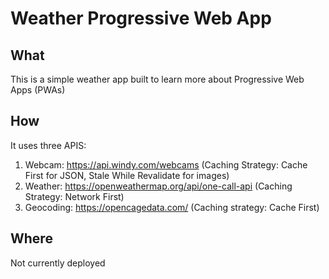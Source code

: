 # Weather Progressive Web App

## What

This is a simple weather app built to learn more about Progressive Web Apps (PWAs)

## How

It uses three APIS:

1. Webcam: https://api.windy.com/webcams (Caching Strategy: Cache First for JSON, Stale While Revalidate for images)
2. Weather: https://openweathermap.org/api/one-call-api (Caching Strategy: Network First)
3. Geocoding: https://opencagedata.com/ (Caching strategy: Cache First)

## Where

Not currently deployed
